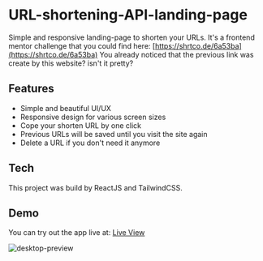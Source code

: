 ﻿# URL-shortening-API-landing-page
Simple and responsive landing-page to shorten your URLs.
It's a frontend mentor challenge that you could find here: [https://shrtco.de/6a53ba](https://shrtco.de/6a53ba) 
You already noticed that the previous link was create by this website? isn't it pretty?

## Features

- Simple and beautiful UI/UX
- Responsive design for various screen sizes
- Cope your shorten URL by one click
- Previous URLs will be saved until you visit the site again
- Delete a URL if you don't need it anymore

## Tech

This project was build by ReactJS and TailwindCSS.


## Demo
You can try out the app live at: [Live View](https://shorten-url-landing-page.netlify.app/)

![desktop-preview](https://github.com/GergesBadr/URL-shortening-API-landing-page/assets/110337209/c5d29e08-c4ab-460e-acda-68cd284b2a38)
